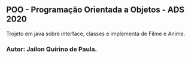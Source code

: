 ## POO - Programação Orientada a Objetos - ADS 2020

Trojeto em java sobre interface, classes e implementa de Filme e Anime.

### Autor: Jailon Quirino de Paula.